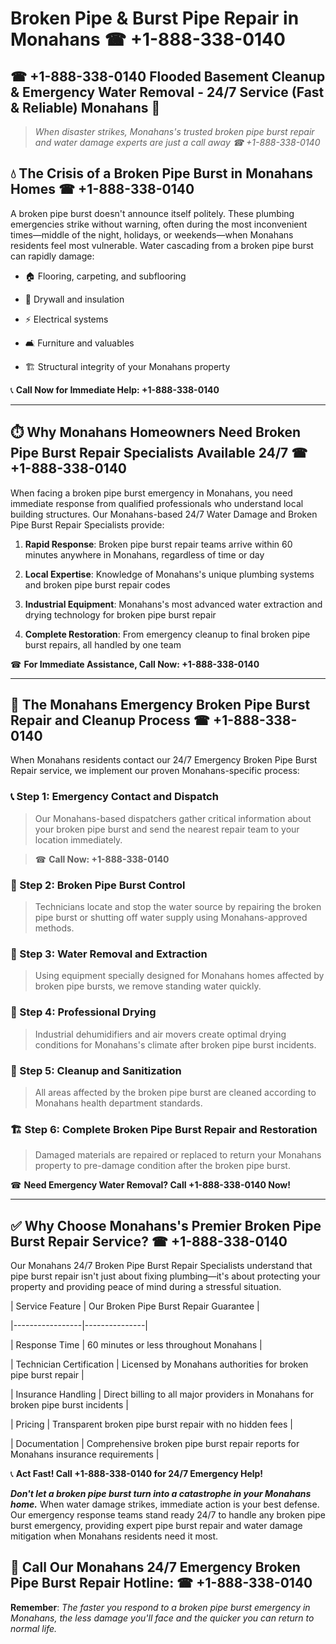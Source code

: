 # Broken Pipe & Burst Pipe Repair in Monahans ☎ +1-888-338-0140  
## ☎ +1-888-338-0140 Flooded Basement Cleanup & Emergency Water Removal - 24/7 Service (Fast & Reliable) Monahans 🚨  

> *When disaster strikes, Monahans's trusted broken pipe burst repair and water damage experts are just a call away ☎ +1-888-338-0140*  

## 💧 The Crisis of a Broken Pipe Burst in Monahans Homes ☎ +1-888-338-0140  

A broken pipe burst doesn't announce itself politely. These plumbing emergencies strike without warning, often during the most inconvenient times—middle of the night, holidays, or weekends—when Monahans residents feel most vulnerable. Water cascading from a broken pipe burst can rapidly damage:  

* 🏠 Flooring, carpeting, and subflooring  
* 🧱 Drywall and insulation  
* ⚡ Electrical systems  
* 🛋️ Furniture and valuables  
* 🏗️ Structural integrity of your Monahans property  

📞 **Call Now for Immediate Help: +1-888-338-0140**  

---  

## ⏱️ Why Monahans Homeowners Need Broken Pipe Burst Repair Specialists Available 24/7 ☎ +1-888-338-0140  

When facing a broken pipe burst emergency in Monahans, you need immediate response from qualified professionals who understand local building structures. Our Monahans-based 24/7 Water Damage and Broken Pipe Burst Repair Specialists provide:  

1. **Rapid Response**: Broken pipe burst repair teams arrive within 60 minutes anywhere in Monahans, regardless of time or day  
2. **Local Expertise**: Knowledge of Monahans's unique plumbing systems and broken pipe burst repair codes  
3. **Industrial Equipment**: Monahans's most advanced water extraction and drying technology for broken pipe burst repair  
4. **Complete Restoration**: From emergency cleanup to final broken pipe burst repairs, all handled by one team  

☎ **For Immediate Assistance, Call Now: +1-888-338-0140**  

---  

## 🔧 The Monahans Emergency Broken Pipe Burst Repair and Cleanup Process ☎ +1-888-338-0140  

When Monahans residents contact our 24/7 Emergency Broken Pipe Burst Repair service, we implement our proven Monahans-specific process:  

### 📞 Step 1: Emergency Contact and Dispatch  
> Our Monahans-based dispatchers gather critical information about your broken pipe burst and send the nearest repair team to your location immediately.  
> ☎ **Call Now: +1-888-338-0140**  

### 🚿 Step 2: Broken Pipe Burst Control  
> Technicians locate and stop the water source by repairing the broken pipe burst or shutting off water supply using Monahans-approved methods.  

### 🌊 Step 3: Water Removal and Extraction  
> Using equipment specially designed for Monahans homes affected by broken pipe bursts, we remove standing water quickly.  

### 💨 Step 4: Professional Drying  
> Industrial dehumidifiers and air movers create optimal drying conditions for Monahans's climate after broken pipe burst incidents.  

### 🧼 Step 5: Cleanup and Sanitization  
> All areas affected by the broken pipe burst are cleaned according to Monahans health department standards.  

### 🏗️ Step 6: Complete Broken Pipe Burst Repair and Restoration  
> Damaged materials are repaired or replaced to return your Monahans property to pre-damage condition after the broken pipe burst.  

☎ **Need Emergency Water Removal? Call +1-888-338-0140 Now!**  

---  

## ✅ Why Choose Monahans's Premier Broken Pipe Burst Repair Service? ☎ +1-888-338-0140  

Our Monahans 24/7 Broken Pipe Burst Repair Specialists understand that pipe burst repair isn't just about fixing plumbing—it's about protecting your property and providing peace of mind during a stressful situation.  

| Service Feature | Our Broken Pipe Burst Repair Guarantee |  
|-----------------|---------------|  
| Response Time | 60 minutes or less throughout Monahans |  
| Technician Certification | Licensed by Monahans authorities for broken pipe burst repair |  
| Insurance Handling | Direct billing to all major providers in Monahans for broken pipe burst incidents |  
| Pricing | Transparent broken pipe burst repair with no hidden fees |  
| Documentation | Comprehensive broken pipe burst repair reports for Monahans insurance requirements |  

📞 **Act Fast! Call +1-888-338-0140 for 24/7 Emergency Help!**  

***Don't let a broken pipe burst turn into a catastrophe in your Monahans home.*** When water damage strikes, immediate action is your best defense. Our emergency response teams stand ready 24/7 to handle any broken pipe burst emergency, providing expert pipe burst repair and water damage mitigation when Monahans residents need it most.  

## 📱 Call Our Monahans 24/7 Emergency Broken Pipe Burst Repair Hotline: ☎ +1-888-338-0140  

**Remember**: *The faster you respond to a broken pipe burst emergency in Monahans, the less damage you'll face and the quicker you can return to normal life.*